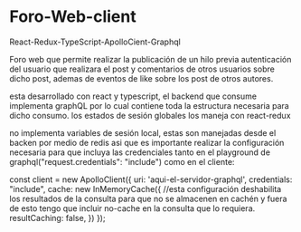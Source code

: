# Foro-Web-client
React-Redux-TypeScript-ApolloCient-Graphql

Foro web que permite realizar la publicación de un hilo previa autenticación del usuario que realizara el post y comentarios de otros usuarios sobre dicho post, ademas de 
eventos de like sobre los post de otros autores.

esta desarrollado con react y typescript, el backend que consume implementa graphQL por lo cual contiene toda la estructura necesaria para dicho consumo.
los estados de sesión globales los maneja con react-redux

no implementa variables de sesión local, estas son manejadas desde el backen por medio de redis asi que es importante realizar la configuración necesaria para que incluya las credenciales tanto en el playground de graphql("request.credentials": "include") como en el cliente:

const client = new ApolloClient({
  uri: 'aqui-el-servidor-graphql', 
  credentials: "include",
  cache: new InMemoryCache({
    //esta configuración deshabilita los resultados de la consulta para que no se almacenen en cachén y fuera de esto tengo que incluir no-cache en la consulta que lo requiera.
    resultCaching: false,
  })
});

